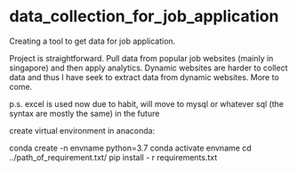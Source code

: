 # data_collection_for_job_application
Creating a tool to get data for job application.

Project is straightforward. Pull data from popular job websites (mainly in singapore) and then apply analytics. Dynamic websites are harder to collect data and thus
I have seek to extract data from dynamic websites. More to come.

p.s. excel is used now due to habit, will move to mysql or whatever sql (the syntax are mostly the same) in the future

create virtual environment in anaconda:

conda create -n envname python=3.7
conda activate envname
cd ../path_of_requirement.txt/
pip install - r requirements.txt
